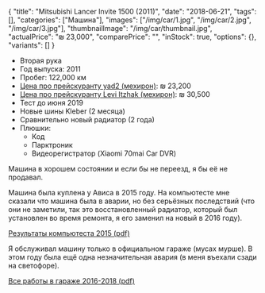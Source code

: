 {
    "title": "Mitsubishi Lancer Invite 1500 (2011)",
    "date": "2018-06-21",
    "tags": [],
    "categories": ["Машина"],
    "images": ["/img/car/1.jpg", "/img/car/2.jpg", "/img/car/3.jpg"],
    "thumbnailImage": "/img/car/thumbnail.jpg",
    "actualPrice": "₪ 23,000",
    "comparePrice": "",
    "inStock": true,
    "options": {},
    "variants": []
}

* Вторая рука
* Год выпуска: 2011
* Пробег: 122,000 км
* [Цена про прейскуранту yad2 (мехирон)](/img/car/yad2-price.png): ₪ 23,200
* [Цена про прейскуранту Levi Itzhak (мехирон)](/img/car/levi-itzhak-price.png): ₪ 30,500
* Тест до июня 2019
* Новые шины Kleber (2 месяца)
* Сравнительно новый радиатор (2 года) 
* Плюшки:
  * Код
  * Парктроник
  * Видеорегистратор (Xiaomi 70mai Car DVR)
  
Машина в хорошем состоянии и если бы не переезд, я бы её не продавал.

Машина была куплена у Ависа в 2015 году. На компьютесте мне сказали что машина была в аварии, но без серьёзных последствий (что они не заметили, так это восстановленный радиатор, который был установлен во время ремонта, я его заменил на новый в 2016 году).

[Результаты компьютеста 2015 (pdf)](/docs/car/computest-2015.pdf)

Я обслуживал машину только в официальном гараже (мусах мурше). В этом году была ещё одна незначительная авария (в меня въехали сзади на светофоре).

[Все работы в гараже 2016-2018 (pdf)](/docs/car/garage-service-2016-2018.pdf)